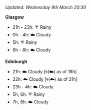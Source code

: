 *Updated: Wednesday 9th March 20:30*

**Glasgow**

* 21h - 23h: :umbrella: Rainy
* 0h - 4h: :cloud: Cloudy
* 5h: :umbrella: Rainy
* 6h - 8h: :cloud: Cloudy

**Edinburgh**

* 21h: :cloud: Cloudy [:cyclone:(:cloud:) as of 18h]
* 22h: :cloud: Cloudy [:cyclone:(:cloud:) as of 21h]
* 23h - 4h: :cloud: Cloudy
* 5h, 6h: :umbrella: Rainy
* 7h, 8h: :cloud: Cloudy
